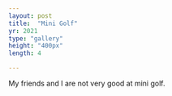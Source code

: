 ```yaml
---
layout: post
title:  "Mini Golf"
yr: 2021
type: "gallery"
height: "400px"
length: 4

---
```


My friends and I are not very good at mini golf.